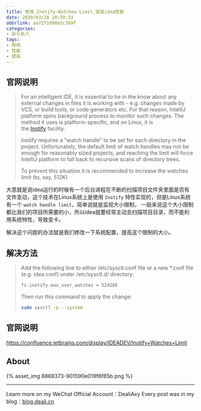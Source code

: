 ```yaml
---
title: 修改_Inotify-Watches-Limit_提高idea性能
date: 2020/03/28 20:59:33
abbrlink: aa72f1d90a2c369f
categories:
- 杂七杂八
tags:
- 修改
- 性能
- 提高
---
```

## 官网说明
>For an intelligent IDE, it is essential to be in the know about any external changes in files it is working with - e.g. changes made by VCS, or build tools, or code generators etc. For that reason, IntelliJ platform spins background process to monitor such changes. The method it uses is platform-specific, and on Linux, it is the [Inotify](http://en.wikipedia.org/wiki/Inotify) facility.
>
>Inotify requires a "watch handle" to be set for each directory in the project. Unfortunately, the default limit of watch handles may not be enough for reasonably sized projects, and reaching the limit will force IntelliJ platform to fall back to recursive scans of directory trees.
>
>To prevent this situation it is recommended to increase the watches limit (to, say, 512K)

大意就是说idea运行的时候有一个后台进程在不断的扫描项目文件夹里面是否有文件变动，这个技术在Linux系统上是使用 `Inotify` 特性实现的，但是Linux系统有一个 `watch handle limit`，简单说就是监视大小限制， 一般来说这个大小限制都比我们的项目所需要的小，所以idea就要经常主动去扫描项目目录，而不能利用系统特性，导致变卡。

解决这个问题的办法就是我们修改一下系统配置，提高这个限制的大小。

## 解决方法
>Add the following line to either /etc/sysctl.conf file or a new *.conf file (e.g. idea.conf) under /etc/sysctl.d/ directory:
>```bash
>fs.inotify.max_user_watches = 524288
>```
>Then run this command to apply the change:
>```bash
>sudo sysctl -p --system
>```


## 官网说明
https://confluence.jetbrains.com/display/IDEADEV/Inotify+Watches+Limit

## About
{% asset_img 8869373-901590e019f6f85b.png %}

---------------
Learn more on my WeChat Official Account：DealiAxy
Every post was in my blog：[blog.deali.cn](http://blog.deali.cn)
